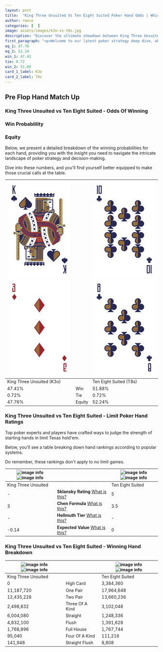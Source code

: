 ```yaml
---
layout: post
title:  "King Three Unsuited Vs Ten Eight Suited Poker Hand Odds | Which Is The Better Hand In Poker? A Complete Guide"
author: reece
categories: [  ]
image: assets/images/k3o-vs-t8s.jpg
description: "Discover the ultimate showdown between King Three Unsuited and Ten Eight Suited in poker! Uncover the odds, strategies, and scenarios where one hand triumphs over the other. Get ready to up your poker game with this thrilling analysis."
first_paragraph: "<p>Welcome to our latest poker strategy deep dive, where we're pitting two distinct hands against each other in a high-stakes showdown: King Three Unsuited vs Ten Eight Suited.</p><p>In the dynamic world of poker, every decision counts, and knowing which hand holds the upper hand is key to your success at the table.</p><p>In this article, we'll dissect these two hands, explore the scenarios where one dominates the other, and equip you with the knowledge to make strategic choices that can tip the odds in your favor.</p><p>Get ready to unravel the intriguing dynamics of these poker hands and elevate your game to new heights.</p>"
eq_1: 47.76
eq_2: 52.24
win_1: 47.41
tie: 0.72
win_2: 51.88
card_1_label: K3o
card_2_label: T8s
---
```




[comment]: # (sp0)

## Pre Flop Hand Match Up

<div class="table hand-ratings" markdown="1"> 



### King Three Unsuited vs Ten Eight Suited - Odds Of Winning


  
<div class="row graphs"> 
<div class="col-lg-6">
    <h3>Win Probablility</h3>
    <canvas id="WinChart"></canvas>
</div>
<div class="col-lg-6">
    <h3>Equity</h3>
    <canvas id="EquityChart"></canvas>
</div>
</div>

  Below, we present a detailed breakdown of the winning probabilities for each hand, providing you with the insight you need to navigate the intricate landscape of poker strategy and decision-making. 

Dive into these numbers, and you'll find yourself better equipped to make those crucial calls at the table.


    
| ![image info](assets/images/hand1/k.png) ![image info](assets/images/hand1/3o.png) |  | ![image info](assets/images/hand2/t.png) ![image info](assets/images/hand2/8.png) |
| -------- | -------- | -------- |
| King Three Unsuited (K3o) |  | Ten Eight Suited (T8s) |
| 47.41% | Win | 51.88% |
| 0.72% | Tie | 0.72% |
| 47.76% | Equity | 52.24% |




[comment]: # (sp1)



### King Three Unsuited vs Ten Eight Suited - Limit Poker Hand Ratings

Top poker experts and players have crafted ways to judge the strength of starting hands in limit Texas hold'em. 

Below, you'll see a table breaking down hand rankings according to popular systems. 

Do remember, these rankings don't apply to no limit games.


    
| ![image info](https://www.riverpairs.com/assets/images/hand1/k.png) ![image info](https://www.riverpairs.com/assets/images/hand1/3o.png) |  | ![image info](https://www.riverpairs.com/assets/images/hand2/t.png) ![image info](https://www.riverpairs.com/assets/images/hand2/8.png) |
| -------- | -------- | -------- |
| King Three Unsuited |  | Ten Eight Suited |
| - | **Sklansky Rating** [What is this?](/sklansky-rating-explained) | 5 |
| 3 | **Chen Formula** [What is this?](/chen-formula-explained) | 3.5 |
| - | **Hellmuth Tier** [What is this?](/Hellmuth-tier-explained) | - |
| -0.14 | **Expected Value** [What is this?](/expected-value-explained) | 0 |




[comment]: # (sp2)



### King Three Unsuited vs Ten Eight Suited - Winning Hand Breakdown


    
| ![image info](https://www.riverpairs.com/assets/images/hand1/k.png) ![image info](https://www.riverpairs.com/assets/images/hand1/3o.png) |  | ![image info](https://www.riverpairs.com/assets/images/hand2/t.png) ![image info](https://www.riverpairs.com/assets/images/hand2/8.png) |
| -------- | -------- | -------- |
| King Three Unsuited |  | Ten Eight Suited |
| 0 | High Card | 3,384,360 |
| 11,187,720 | One Pair | 17,964,648 |
| 12,435,228 | Two Pair | 13,660,236 |
| 2,498,832 | Three Of A Kind | 3,102,048 |
| 6,004,080 | Straight | 1,248,336 |
| 4,832,100 | Flush | 1,391,628 |
| 1,768,896 | Full House | 1,767,744 |
| 95,040 | Four Of A Kind | 111,216 |
| 141,948 | Straight Flush | 8,808 |




[comment]: # (sp3)



</div>

[comment]: # (sp4)



[comment]: # (sp5)

